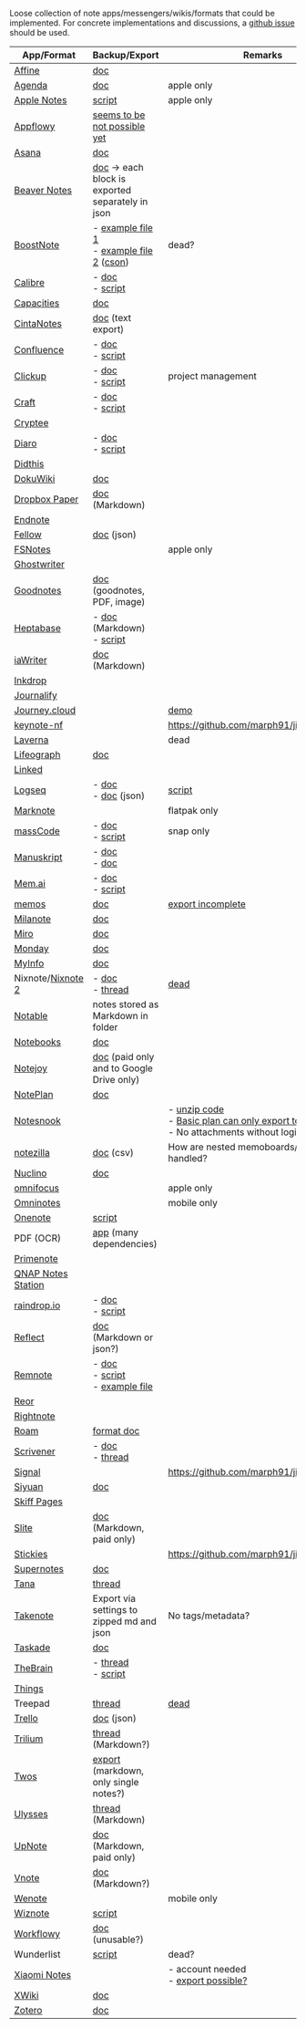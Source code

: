 Loose collection of note apps/messengers/wikis/formats that could be implemented. For concrete implementations and discussions, a [github issue](https://github.com/marph91/jimmy/issues) should be used.

| App/Format | Backup/Export | Remarks |
| --- | --- | --- |
| [Affine](https://github.com/toeverything/AFFiNE) | [doc](https://docs.affine.pro/docs/settings) |     |
| [Agenda](https://agenda.com/) | [doc](https://agenda.community/t/sharing-import-export-and-printing/56) | apple only |
| [Apple Notes](https://www.icloud.com/notes) | [script](https://github.com/mattrose/AppleNotes2Joplin) | apple only |
| [Appflowy](https://appflowy.io/) | [seems to be not possible yet](https://github.com/AppFlowy-IO/AppFlowy/issues/4387) |     |
| [Asana](https://asana.com/) | [doc](https://help.taskade.com/en/articles/8958607-import-from-asana) |     |
| [Beaver Notes](https://beavernotes.com/) | [doc](https://beaver-notes.github.io/Beaver-Docs/docs/user-docs/Beaver%20Notes/Getting%20Around) → each block is exported separately in json |     |
| [BoostNote](https://boostnote.io/) | - [example file 1](https://github.com/bitoffdev/sovereign-note/tree/main/tests/resources/example-boostnote-collection) <br>- [example file 2](https://github.com/notable/dumper/tree/80b2ccbe4a3a70e57d269d789126375506ba504e/test/source/boostnote) ([cson](https://pypi.org/project/cson/)) | dead? |
| [Calibre](https://calibre-ebook.com/) | - [doc](https://manual.calibre-ebook.com/en/faq.html#how-do-i-move-my-calibre-data-from-one-computer-to-another) <br>- [script](https://github.com/Mick2nd/Calibre-Import) |     |
| [Capacities](https://capacities.io/) | [doc](https://docs.capacities.io/reference/export#export) |     |
| [CintaNotes](http://cintanotes.com/) | [doc](http://cintanotes.com/help/#export) (text export) |     |
| [Confluence](https://www.atlassian.com/software/confluence) | - [doc](https://support.atlassian.com/confluence-cloud/docs/export-content-to-word-pdf-html-and-xml/#Export-a-space) <br>- [script](https://github.com/KkEi34/confluence-to-obsidian-plugin) |     |
| [Clickup](https://clickup.com/) | - [doc](https://help.clickup.com/hc/en-us/articles/6310551109527-Task-data-export) <br>- [script](https://github.com/jordanbates/clickup_to_joplin) | project management |
| [Craft](https://www.craft.do/) | - [doc](https://support.craft.do/hc/en-us/articles/4418134683665-Exporting-documents-from-Craft) <br>- [script](https://github.com/coofdy/craft-to-obsidian) |     |
| [Cryptee](https://crypt.ee/) |     |     |
| [Diaro](https://diaroapp.com/) | - [doc](https://diaroapp.com/faq/how-do-i-backup-my-data-2/) <br>- [script](https://forum.obsidian.md/t/meta-migration-workflows/15252/46) |     |
| [Didthis](https://didthis.app/) |     |     |
| [DokuWiki](https://www.dokuwiki.org/) | [doc](https://www.dokuwiki.org/faq:backup) |     |
| [Dropbox Paper](https://paper.dropbox.com/) | [doc](https://help.dropbox.com/de-de/view-edit/paper-export-docs) (Markdown) |     |
| [Endnote](https://web.endnote.com/) |     |     |
| [Fellow](https://fellow.app/) | [doc](https://help.fellow.app/en/articles/5451749-how-to-export-personal-data) (json) |     |
| [FSNotes](https://fsnot.es/) |     | apple only |
| [Ghostwriter](https://kde.github.io/ghostwriter/) |     |     |
| [Goodnotes](https://www.goodnotes.com/) | [doc](https://support.goodnotes.com/hc/en-us/articles/7353742824975-Export-documents-or-pages#export-documents-or-pages-0-0) (goodnotes, PDF, image) |     |
| [Heptabase](https://heptabase.com/) | - [doc](https://wiki.heptabase.com/how-sustainable-is-heptabase) (Markdown) <br>- [script](https://github.com/link-ding/Heptabase-Export) |     |
| [iaWriter](https://ia.net/writer) | [doc](https://ia.net/writer/support/preview/export-share-print) (Markdown) |     |
| [Inkdrop](https://www.inkdrop.app/) |     |     |
| [Journalify](https://www.journalify.com/) |     |     |
| [Journey.cloud](https://journey.cloud/) |     | [demo](https://journey.cloud/app/timeline) |
| [keynote-nf](https://github.com/dpradov/keynote-nf) |     | <https://github.com/marph91/jimmy/issues/3> |
| [Laverna](https://laverna.cc/) |     | dead |
| [Lifeograph](https://sourceforge.net/projects/lifeograph/) | [doc](https://lifeograph.sourceforge.net/doku.php) |     |
| [Linked](https://github.com/lostdesign/linked) |     |     |
| [Logseq](https://logseq.com/) | - [doc](https://help.taskade.com/en/articles/8958600-import-from-logseq) <br>- [doc](https://randomgeekery.org/post/2022/03/logseq-export-formats/) (json) | [script](https://github.com/NishantTharani/LogSeqToObsidian) |
| [Marknote](https://apps.kde.org/de/marknote/) |     | flatpak only |
| [massCode](https://masscode.io/) | - [doc](https://masscode.io/documentation/essentials/storage.html) <br>- [script](https://discourse.joplinapp.org/t/masscode2md/38607) | snap only |
| [Manuskript](https://www.theologeek.ch/manuskript/) | - [doc](https://www.theologeek.ch/manuskript/2016/03/31/open-plain-text-file-format/) <br>- [doc](https://github.com/olivierkes/manuskript/wiki/Import-and-Export-capabilities) |     |
| [Mem.ai](https://get.mem.ai/) | - [doc](https://support.mem.ai/article/73-exporting-your-mems) <br>- [script](https://github.com/jack-song/MigrateMem) |     |
| [memos](https://github.com/usememos/memos) | [doc](https://github.com/usememos/memos/pull/2854) | [export incomplete](https://github.com/usememos/memos/issues/3295) |
| [Milanote](https://milanote.com/) | [doc](https://help.milanote.com/en/articles/111395-exporting-your-work) |     |
| [Miro](https://miro.com/) | [doc](https://help.taskade.com/en/articles/8958608-import-from-miro) |     |
| [Monday](https://monday.com/) | [doc](https://help.taskade.com/en/articles/8958596-import-from-monday) |     |
| [MyInfo](https://www.myinfoapp.com/) | [doc](https://www.myinfoapp.com/features) |     |
| Nixnote/[Nixnote 2](https://github.com/baumgarr/Nixnote2) | - [doc](https://github.com/baumgarr/nixnote2/issues/483) <br>- [thread](https://discourse.joplinapp.org/t/import-from-nixnote/183/7) | [dead](https://github.com/robert7/nixnote2/issues/181) |
| [Notable](https://notable.app/) | notes stored as Markdown in folder |     |
| [Notebooks](https://www.notebooksapp.com/) | [doc](https://www.notebooksapp.com/ios/backup/) |     |
| [Notejoy](https://notejoy.com/) | [doc](https://notejoy.com/help/export-notes) (paid only and to Google Drive only) |     |
| [NotePlan](https://noteplan.co/) | [doc](https://help.noteplan.co/article/32-how-to-make-a-backup-of-my-notes) |     |
| [Notesnook](https://notesnook.com/) |     | - [unzip code](https://github.com/streetwriters/notesnook/blob/1f0fc83a7c5694eeda17dc70f35d69ca0df26bf2/apps/web/src/utils/compressor.ts#L44-L55) <br>- [Basic plan can only export to text](https://notesnook.com/pricing/) <br>- No attachments without login |
| [notezilla](https://www.conceptworld.com/Notezilla) | [doc](https://www.conceptworld.com/Notezilla) (csv) | How are nested memoboards/notebooks handled? |
| [Nuclino](https://www.nuclino.com/) | [doc](https://help.nuclino.com/fb60e6f6-export-a-workspace) |     |
| [omnifocus](https://www.omnigroup.com/omnifocus) |     | apple only |
| [Omninotes](https://omninotes.app/) |     | mobile only |
| [Onenote](https://www.onenote.com/) | [script](https://github.com/Ben-Gillman/onenote_to_markdown) |     |
| PDF (OCR) | [app](https://github.com/VikParuchuri/marker) (many dependencies) |     |
| [Primenote](https://gitlab.com/william.belanger/primenote) |     |     |
| [QNAP Notes Station](https://www.qnap.com/de-de/software/notes-station) |     |     |
| [raindrop.io](https://raindrop.io/) | - [doc](https://help.raindrop.io/backups) <br>- [script](https://github.com/bobscott45/raindrop2enex) |     |
| [Reflect](https://reflect.app/) | [doc](https://reflect.academy/import-export-backups) (Markdown or json?) |     |
| [Remnote](https://www.remnote.com/) | - [doc](https://help.remnote.com/en/articles/7898019-exporting-notes#h_fffe55a9a8) <br>- [script](https://github.com/AnweshGangula/PKMigrator/tree/main/Remnote2Obsidian) <br>- [example file](https://github.com/AnweshGangula/PKMigrator/blob/main/Data/RemNote_Export_August_23rd_2021_Guest_json.zip) |     |
| [Reor](https://github.com/reorproject/reor) |     |     |
| [Rightnote](https://www.bauerapps.com/rightnote/) |     |     |
| [Roam](https://roamresearch.com/) | [format doc](https://github.com/obsidianmd/obsidian-importer/blob/master/src/formats/roam-json.ts) |     |
| [Scrivener](https://www.literatureandlatte.com/scrivener/overview) | - [doc](https://www.literatureandlatte.com/how-to-export-scrivener-projects-and-why-you-might-want-to) <br>- [thread](https://github.com/obsidianmd/obsidian-importer/issues/30) |     |
| [Signal](https://signal.org/de/) |     | <https://github.com/marph91/jimmy/issues/8> |
| [Siyuan](https://github.com/siyuan-note/siyuan) | [doc](https://github.com/siyuan-note/siyuan?tab=readme-ov-file#does-it-support-data-synchronization-through-a-third-party-sync-disk) |     |
| [Skiff Pages](https://skiff.com/pages) |     |     |
| [Slite](https://slite.com/) | [doc](https://slite.slite.page/p/GB20MuMNuUTvwM/Backing-Up-Your-Data) (Markdown, paid only) |     |
| [Stickies](https://www.zhornsoftware.co.uk/stickies/) |     | <https://github.com/marph91/jimmy/issues/4> |
| [Supernotes](https://supernotes.app/) | [doc](https://help.supernotes.app/en/articles/3068672-printing-exporting#h_f37e2930e4) |     |
| [Tana](https://tana.inc/) | [thread](https://www.reddit.com/r/TanaInc/comments/13jjiwi/comment/jkgca57/) |     |
| [Takenote](https://takenote.ai/) | Export via settings to zipped md and json | No tags/metadata? |
| [Taskade](https://www.taskade.com/) | [doc](https://help.taskade.com/en/collections/8400888-export) |     |
| [TheBrain](https://www.thebrain.com/) | - [thread](https://forums.thebrain.com/post/exporting-brain-possible-9725592) <br>- [script](https://github.com/sanderdatema/thebrain2markdown) |     |
| [Things](https://github.com/thingsapi/things-cli) |     |     |
| Treepad | [thread](https://discourse.joplinapp.org/t/how-can-i-export-html-notes-from-treepad/27554) | [dead](https://www.myinfoapp.com/blog/what-happened-to-treepad) |
| [Trello](https://trello.com/) | [doc](https://support.atlassian.com/trello/docs/exporting-data-from-trello/) (json) |     |
| [Trilium](https://github.com/zadam/trilium) | [thread](https://github.com/zadam/trilium/discussions/2827) (Markdown?) |     |
| [Twos](https://www.twosapp.com/) | [export](https://www.twosapp.com/export) (markdown, only single notes?) |     |
| [Ulysses](https://ulysses.app/) | [thread](https://github.com/obsidianmd/obsidian-importer/issues/18) (Markdown) |     |
| [UpNote](https://getupnote.com/) | [doc](https://medium.com/upnote/export-your-notes-3d8d6f7739d7) (Markdown, paid only) |     |
| [Vnote](https://github.com/vnotex/vnote) | [doc](https://app.vnote.fun/en_us/#!docs/Users/Export.md) (Markdown?) |     |
| [Wenote](https://play.google.com/store/apps/details?id=com.yocto.wenote) |     | mobile only |
| [Wiznote](https://www.wiz.cn/) | [script](https://github.com/scher000/wiz2joplin) |     |
| [Workflowy](https://workflowy.com/) | [doc](https://workflowy.com/help/exporting/) (unusable?) |     |
| Wunderlist | [script](https://github.com/eschlot/Wunderlist2Joplin) | dead? |
| [Xiaomi Notes](https://i.mi.com/note/h5) |     | - account needed <br>- [export possible?](https://www.reddit.com/r/Xiaomi/comments/je76bz/is_there_any_way_to_export_all_your_notes_stored/) |
| [XWiki](https://www.xwiki.org/) | [doc](https://www.xwiki.org/xwiki/bin/view/Documentation/UserGuide/Features/Exports) |     |
| [Zotero](https://www.zotero.org/) | [doc](https://www.zotero.org/support/kb/exporting) |     |
